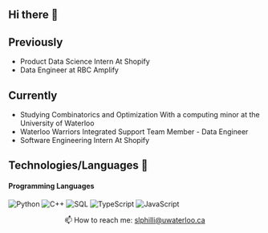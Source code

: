 ## Hi there 👋

## Previously 
- Product Data Science Intern At Shopify
- Data Engineer at RBC Amplify

## Currently 
- Studying Combinatorics and Optimization With a computing minor at the University of Waterloo
- Waterloo Warriors Integrated Support Team Member - Data Engineer
- Software Engineering Intern At Shopify

## Technologies/Languages 📑
</div>

#### Programming Languages
![Python](https://img.shields.io/badge/Python-3776AB?style=for-the-badge&logo=python&logoColor=white)
![C++](https://img.shields.io/badge/C++-00599C?style=for-the-badge&logo=cplusplus&logoColor=white)
![SQL](https://img.shields.io/badge/SQL-4479A1?style=for-the-badge&logo=postgresql&logoColor=white)
![TypeScript](https://img.shields.io/badge/TypeScript-007ACC?style=for-the-badge&logo=typescript&logoColor=white)
![JavaScript](https://img.shields.io/badge/JavaScript-323330?style=for-the-badge&logo=javascript&logoColor=F7DF1E)

<div align="center">


📫 How to reach me: slphilli@uwaterloo.ca


